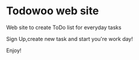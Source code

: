 # Todowoo web site
Web site to create ToDo list for everyday tasks

Sign Up,create new task and start you're work day!

Enjoy!
